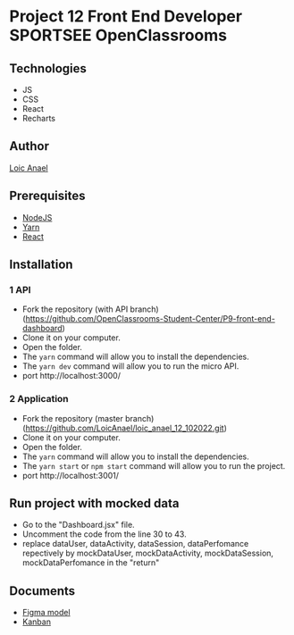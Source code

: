 # Project 12 Front End Developer SPORTSEE OpenClassrooms

## Technologies

- JS
- CSS
- React
- Recharts

## Author

[Loic Anael](https://github.com/LoicAnael)

## Prerequisites

- [NodeJS](https://nodejs.org/en/)
- [Yarn](https://yarnpkg.com/)
- [React](https://reactjs.org/docs/getting-started.html)

## Installation

### 1 API

- Fork the repository (with API branch)(https://github.com/OpenClassrooms-Student-Center/P9-front-end-dashboard)
- Clone it on your computer.
- Open the folder.
- The `yarn` command will allow you to install the dependencies.
- The `yarn dev` command will allow you to run the micro API.
- port http://localhost:3000/

### 2 Application

- Fork the repository (master branch)(https://github.com/LoicAnael/loic_anael_12_102022.git)
- Clone it on your computer.
- Open the folder.
- The `yarn` command will allow you to install the dependencies.
- The `yarn start` or `npm start` command will allow you to run the project.
- port http://localhost:3001/

## Run project with mocked data

- Go to the "Dashboard.jsx" file.
- Uncomment the code from the line 30 to 43.
- replace dataUser, dataActivity, dataSession, dataPerfomance repectively by
  mockDataUser, mockDataActivity, mockDataSession, mockDataPerfomance in the "return"

## Documents

- [Figma model](https://www.figma.com/file/BMomGVZqLZb811mDMShpLu/UI-design-Sportify-FR?node-id=0%3A1)
- [Kanban](https://www.notion.so/Tableau-de-bord-SportSee-6686aa4b5f44417881a4884c9af5669e)
